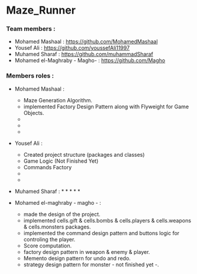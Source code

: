 # Maze_Runner

### Team members :
  * Mohamed Mashaal : https://github.com/MohamedMashaal
  * Yousef Ali : https://github.com/youssefAli11997
  * Muhamed Sharaf : https://github.com/muhammadSharaf
  * Mohamed el-Maghraby - Magho- : https://github.com/Magho

### Members roles :
* Mohamed Mashaal :
  * Maze Generation Algorithm.
  * implemented Factory Design Pattern along with Flyweight for Game Objects.
  *
  *
  *

* Yousef Ali :
  * Created project structure (packages and classes)
  * Game Logic (Not Finished Yet)
  * Commands Factory
  *
  *

* Muhamed Sharaf :
  *
  *
  *
  *
  *

* Mohamed el-maghraby - magho - :
  * made the design of the project.
  * implemented cells.gift & cells.bombs & cells.players & cells.weapons & cells.monsters packages.
  * implemented the command design pattern and buttons logic for controling the player.
  * Score computation.
  * factory design pattern in weapon & enemy & player.
  * Memento design pattern for undo and redo.
  * strategy design pattern for monster - not finished yet -.
